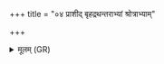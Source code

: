 +++
title = "०४ प्राशीद् बृहद्रथन्तराभ्यां श्रोत्राभ्याम्"

+++
<details><summary>मूलम् (GR)</summary>

(…) +++(see 1abc)+++  
(…) प्राशीद् बृहद्रथन्तराभ्यां श्रोत्राभ्याम् ॥
</details>